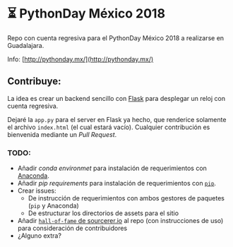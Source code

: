 # ⏳ PythonDay México 2018

Repo con cuenta regresiva para el PythonDay México 2018 a realizarse en Guadalajara.

Info: [http://pythonday.mx/](http://pythonday.mx/)

## Contribuye:

La idea es crear un backend sencillo con [Flask](http://flask.pocoo.org/) para desplegar un reloj con cuenta regresiva.

Dejaré la `app.py` para el server en Flask ya hecho, que renderice solamente el archivo `index.html` (el cual estará vacío). Cualquier contribución es bienvenida mediante un *Pull Request*.

### TODO:
- Añadir *conda environmet* para instalación de requerimientos con [Anaconda](https://www.anaconda.com/download/).
- Añadir *pip requirements* para instalación de requerimientos con [`pip`](https://pip.pypa.io/en/stable/installing/).
- Crear issues:
  - De instrucción de requerimientos con ambos gestores de paquetes (`pip` y Anaconda)
  - De estructurar los directorios de assets para el sitio
- Añadir [`hall-of-fame` de sourcerer.io](https://github.com/sourcerer-io/hall-of-fame) al repo (con instrucciones de uso) para consideración de contribuidores
- ¿Alguno extra?


